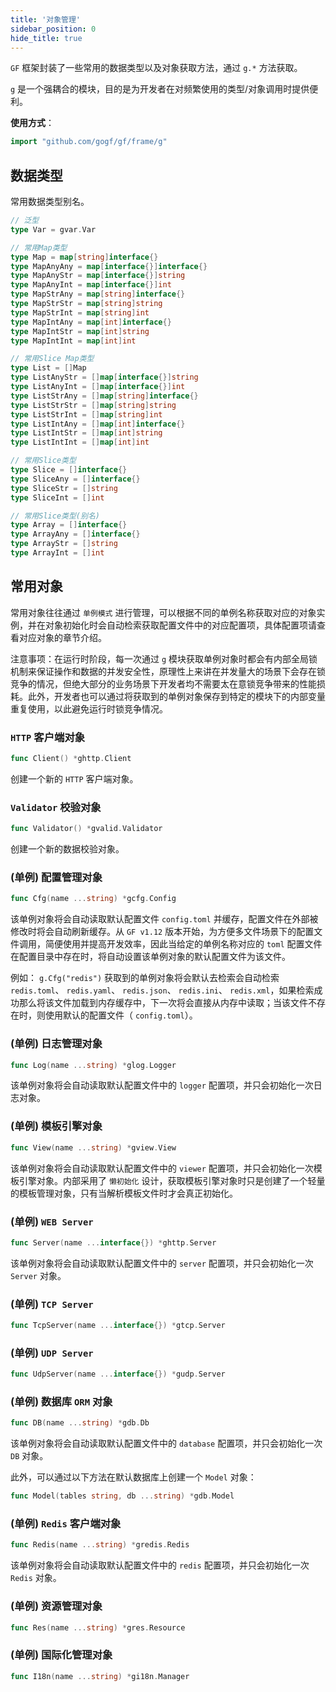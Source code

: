 ```yaml
---
title: '对象管理'
sidebar_position: 0
hide_title: true
---
```


`GF` 框架封装了一些常用的数据类型以及对象获取方法，通过 `g.*` 方法获取。

`g` 是一个强耦合的模块，目的是为开发者在对频繁使用的类型/对象调用时提供便利。

**使用方式**：

```go
import "github.com/gogf/gf/frame/g"

```

## 数据类型

常用数据类型别名。

```go
// 泛型
type Var = gvar.Var

// 常用Map类型
type Map = map[string]interface{}
type MapAnyAny = map[interface{}]interface{}
type MapAnyStr = map[interface{}]string
type MapAnyInt = map[interface{}]int
type MapStrAny = map[string]interface{}
type MapStrStr = map[string]string
type MapStrInt = map[string]int
type MapIntAny = map[int]interface{}
type MapIntStr = map[int]string
type MapIntInt = map[int]int

// 常用Slice Map类型
type List = []Map
type ListAnyStr = []map[interface{}]string
type ListAnyInt = []map[interface{}]int
type ListStrAny = []map[string]interface{}
type ListStrStr = []map[string]string
type ListStrInt = []map[string]int
type ListIntAny = []map[int]interface{}
type ListIntStr = []map[int]string
type ListIntInt = []map[int]int

// 常用Slice类型
type Slice = []interface{}
type SliceAny = []interface{}
type SliceStr = []string
type SliceInt = []int

// 常用Slice类型(别名)
type Array = []interface{}
type ArrayAny = []interface{}
type ArrayStr = []string
type ArrayInt = []int
```

## 常用对象

常用对象往往通过 `单例模式` 进行管理，可以根据不同的单例名称获取对应的对象实例，并在对象初始化时会自动检索获取配置文件中的对应配置项，具体配置项请查看对应对象的章节介绍。

注意事项：在运行时阶段，每一次通过 `g` 模块获取单例对象时都会有内部全局锁机制来保证操作和数据的并发安全性，原理性上来讲在并发量大的场景下会存在锁竞争的情况，但绝大部分的业务场景下开发者均不需要太在意锁竞争带来的性能损耗。此外，开发者也可以通过将获取到的单例对象保存到特定的模块下的内部变量重复使用，以此避免运行时锁竞争情况。

### `HTTP` 客户端对象

```go
func Client() *ghttp.Client

```

创建一个新的 `HTTP` 客户端对象。

### `Validator` 校验对象

```go
func Validator() *gvalid.Validator
```

创建一个新的数据校验对象。

### (单例) 配置管理对象

```go
func Cfg(name ...string) *gcfg.Config

```

该单例对象将会自动读取默认配置文件 `config.toml` 并缓存，配置文件在外部被修改时将会自动刷新缓存。从 `GF v1.12` 版本开始，为方便多文件场景下的配置文件调用，简便使用并提高开发效率，因此当给定的单例名称对应的 `toml` 配置文件在配置目录中存在时，将自动设置该单例对象的默认配置文件为该文件。

例如： `g.Cfg("redis")` 获取到的单例对象将会默认去检索会自动检索 `redis.toml`、 `redis.yaml`、 `redis.json`、 `redis.ini`、 `redis.xml`，如果检索成功那么将该文件加载到内存缓存中，下一次将会直接从内存中读取；当该文件不存在时，则使用默认的配置文件（ `config.toml`）。

### (单例) 日志管理对象

```go
func Log(name ...string) *glog.Logger

```

该单例对象将会自动读取默认配置文件中的 `logger` 配置项，并只会初始化一次日志对象。

### (单例) 模板引擎对象

```go
func View(name ...string) *gview.View

```

该单例对象将会自动读取默认配置文件中的 `viewer` 配置项，并只会初始化一次模板引擎对象。内部采用了 `懒初始化` 设计，获取模板引擎对象时只是创建了一个轻量的模板管理对象，只有当解析模板文件时才会真正初始化。

### (单例) `WEB Server`

```go
func Server(name ...interface{}) *ghttp.Server

```

该单例对象将会自动读取默认配置文件中的 `server` 配置项，并只会初始化一次 `Server` 对象。

### (单例) `TCP Server`

```go
func TcpServer(name ...interface{}) *gtcp.Server

```

### (单例) `UDP Server`

```go
func UdpServer(name ...interface{}) *gudp.Server

```

### (单例) 数据库 `ORM` 对象

```go
func DB(name ...string) *gdb.Db

```

该单例对象将会自动读取默认配置文件中的 `database` 配置项，并只会初始化一次 `DB` 对象。

此外，可以通过以下方法在默认数据库上创建一个 `Model` 对象：

```go
func Model(tables string, db ...string) *gdb.Model

```

### (单例) `Redis` 客户端对象

```go
func Redis(name ...string) *gredis.Redis

```

该单例对象将会自动读取默认配置文件中的 `redis` 配置项，并只会初始化一次 `Redis` 对象。

### (单例) 资源管理对象

```go
func Res(name ...string) *gres.Resource

```

### (单例) 国际化管理对象

```go
func I18n(name ...string) *gi18n.Manager
```